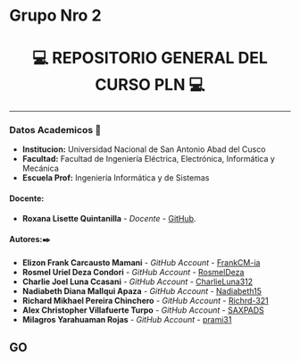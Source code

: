# Grupo Nro 2
# **<center> 💻 REPOSITORIO GENERAL DEL CURSO PLN 💻 </center>**

---

### Datos Academicos 📖

- **Institucion:** Universidad Nacional de San Antonio Abad del Cusco
- **Facultad:** Facultad de Ingeniería Eléctrica, Electrónica, Informática y Mecánica
- **Escuela Prof:** Ingeniería Informática y de Sistemas

#### Docente:

- **Roxana Lisette Quintanilla** - _Docente_ - [GitHub](https://github.com/nitanilla).

#### Autores:✒️

- **Elizon Frank Carcausto Mamani** - _GitHub Account_ - [FrankCM-ia](https://github.com/FrankCM-ia)
- **Rosmel Uriel Deza Condori** - _GitHub Account_ - [RosmelDeza](https://github.com/RosmelDezar)
- **Charlie Joel Luna Ccasani** - _GitHub Account_ - [CharlieLuna312](https://github.com/CharlieLuna312)
- **Nadiabeth Diana Mallqui Apaza** - _GitHub Account_ - [Nadiabeth15](https://github.com/Nadiabeth15)
- **Richard Mikhael Pereira Chinchero** - _GitHub Account_ - [Richrd-321](https:github.com/Richrd-321)
- **Alex Christopher Villafuerte Turpo** - _GitHub Account_ - [SAXPADS](https://github.com/SAXPADS)
- **Milagros Yarahuaman Rojas** - _GitHub Account_ - [prami31](https://github.com/prami31)
## GO

